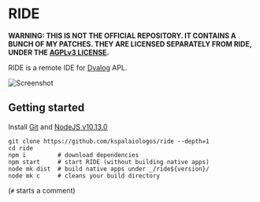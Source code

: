 # RIDE

**WARNING: THIS IS NOT THE OFFICIAL REPOSITORY. IT CONTAINS A BUNCH OF MY PATCHES. THEY ARE LICENSED SEPARATELY FROM RIDE, UNDER THE [AGPLv3 LICENSE](https://www.gnu.org/licenses/agpl-3.0.txt).**

RIDE is a remote IDE for [Dyalog](www.dyalog.com) APL.

![Screenshot](/screenshot.png?raw=true)

## Getting started

Install [Git](https://git-scm.com/downloads) and [NodeJS v10.13.0](https://nodejs.org/download/release/v10.13.0/)

    git clone https://github.com/kspalaiologos/ride --depth=1
    cd ride
    npm i         # download dependencies
    npm start     # start RIDE (without building native apps)
    node mk dist  # build native apps under _/ride${version}/
    node mk c     # cleans your build directory

(`#` starts a comment)
